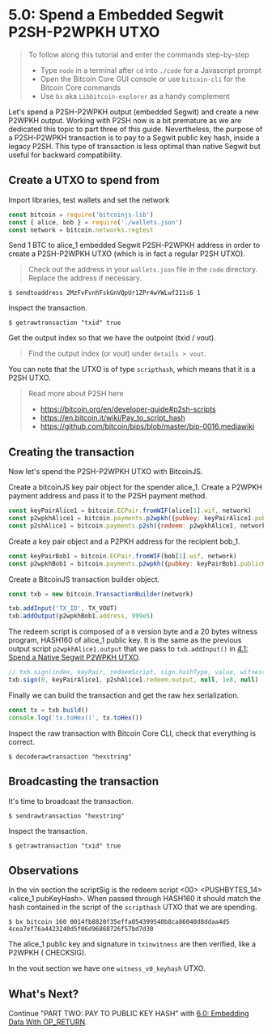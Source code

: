 # 5.0: Spend a Embedded Segwit P2SH-P2WPKH UTXO

> To follow along this tutorial and enter the commands step-by-step
> * Type `node` in a terminal after `cd` into `./code` for a Javascript prompt
> * Open the Bitcoin Core GUI console or use `bitcoin-cli` for the Bitcoin Core commands
> * Use `bx` aka `Libbitcoin-explorer` as a handy complement 

Let's spend a P2SH-P2WPKH output (embedded Segwit) and create a new P2WPKH output.
Working with P2SH now is a bit premature as we are dedicated this topic to part three of this guide.
Nevertheless, the purpose of a P2SH-P2WPKH transaction is to pay to a Segwit public key hash, inside a legacy P2SH. 
This type of transaction is less optimal than native Segwit but useful for backward compatibility. 


## Create a UTXO to spend from
 
Import libraries, test wallets and set the network
```javascript
const bitcoin = require('bitcoinjs-lib')
const { alice, bob } = require('./wallets.json')
const network = bitcoin.networks.regtest
```

Send 1 BTC to alice_1 embedded Segwit P2SH-P2WPKH address in order to create a P2SH-P2WPKH UTXO (which is in fact a regular P2SH UTXO).
> Check out the address in your `wallets.json` file in the `code` directory. Replace the address if necessary.
```
$ sendtoaddress 2MzFvFvnhFskGnVQpUr1ZPr4wYWLwf211s6 1
```

Inspect the transaction. 
```
$ getrawtransaction "txid" true
```

Get the output index so that we have the outpoint (txid / vout).
> Find the output index (or vout) under `details > vout`.

You can note that the UTXO is of type `scripthash`, which means that it is a P2SH UTXO.
> Read more about P2SH here
> * https://bitcoin.org/en/developer-guide#p2sh-scripts
> * https://en.bitcoin.it/wiki/Pay_to_script_hash
> * https://github.com/bitcoin/bips/blob/master/bip-0016.mediawiki 


## Creating the transaction

Now let's spend the P2SH-P2WPKH UTXO with BitcoinJS.

Create a bitcoinJS key pair object for the spender alice_1.
Create a P2WPKH payment address and pass it to the P2SH payment method.
```javascript
const keyPairAlice1 = bitcoin.ECPair.fromWIF(alice[1].wif, network)
const p2wpkhAlice1 = bitcoin.payments.p2wpkh({pubkey: keyPairAlice1.publicKey, network})
const p2shAlice1 = bitcoin.payments.p2sh({redeem: p2wpkhAlice1, network})
```

Create a key pair object and a P2PKH address for the recipient bob_1.
```javascript
const keyPairBob1 = bitcoin.ECPair.fromWIF(bob[1].wif, network)
const p2wpkhBob1 = bitcoin.payments.p2wpkh({pubkey: keyPairBob1.publicKey, network})
```

Create a BitcoinJS transaction builder object.
```javascript
const txb = new bitcoin.TransactionBuilder(network)
```

```javascript
txb.addInput('TX_ID', TX_VOUT)
txb.addOutput(p2wpkhBob1.address, 999e5)
```

The redeem script is composed of a `0` version byte and a 20 bytes witness program, HASH160 of alice_1 public key.
It is the same as the previous output script `p2wpkhAlice1.output` that we pass to `txb.addInput()` in [4.1: Spend a Native Segwit P2WPKH UTXO](04_1_P2WPKH_Spend_1_1.md).
```javascript
// txb.sign(index, keyPair, redeemScript, sign.hashType, value, witnessScript)
txb.sign(0, keyPairAlice1, p2shAlice1.redeem.output, null, 1e8, null)
```

Finally we can build the transaction and get the raw hex serialization.
```javascript
const tx = txb.build()
console.log('tx.toHex()', tx.toHex())
```

Inspect the raw transaction with Bitcoin Core CLI, check that everything is correct.
```
$ decoderawtransaction "hexstring"
```


## Broadcasting the transaction

It's time to broadcast the transaction. 
```
$ sendrawtransaction "hexstring"
```

Inspect the transaction.
```
$ getrawtransaction "txid" true
```


## Observations

In the vin section the scriptSig is the redeem script <00> <PUSHBYTES_14> <alice_1 pubKeyHash>. 
When passed through HASH160 it should match the hash contained in the script of the `scripthash` UTXO that we are spending. 
```
$ bx bitcoin 160 0014fb8820f35effa054399540b8ca86040d8ddaa4d5
4cea7ef76a4423240d5f06d96868726f57bd7d30
```

The alice_1 public key and signature in `txinwitness` are then verified, like a P2WPKH (<signature> <pubkey> CHECKSIG).

In the vout section we have one `witness_v0_keyhash` UTXO. 


## What's Next?

Continue "PART TWO: PAY TO PUBLIC KEY HASH" with [6.0: Embedding Data With OP_RETURN](06_0_Embedding_Data_OP_RETURN.md).
